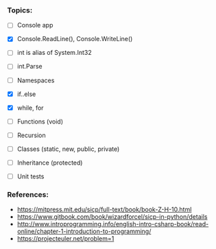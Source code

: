 ### Topics:
- [ ] Console app
- [x] Console.ReadLine(), Console.WriteLine()
- [ ] int is alias of System.Int32
- [ ] int.Parse
- [ ]  Namespaces
- [x]  if..else
- [x]  while, for
- [ ]  Functions (void)
- [ ]  Recursion
- [ ]  Classes (static, new, public, private)
- [ ]  Inheritance (protected)
- [ ]  Unit tests



### References:
* https://mitpress.mit.edu/sicp/full-text/book/book-Z-H-10.html
* https://www.gitbook.com/book/wizardforcel/sicp-in-python/details
* http://www.introprogramming.info/english-intro-csharp-book/read-online/chapter-1-introduction-to-programming/
* https://projecteuler.net/problem=1
